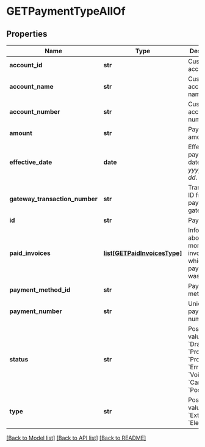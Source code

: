 # GETPaymentTypeAllOf

## Properties
Name | Type | Description | Notes
------------ | ------------- | ------------- | -------------
**account_id** | **str** | Customer account ID.  | [optional] 
**account_name** | **str** | Customer account name.  | [optional] 
**account_number** | **str** | Customer account number.  | [optional] 
**amount** | **str** | Payment amount.  | [optional] 
**effective_date** | **date** | Effective payment date as _yyyy-mm-dd_.  | [optional] 
**gateway_transaction_number** | **str** | Transaction ID from payment gateway.  | [optional] 
**id** | **str** | PaymentID.  | [optional] 
**paid_invoices** | [**list[GETPaidInvoicesType]**](GETPaidInvoicesType.md) | Information about one or more invoices to which this payment was applied:  | [optional] 
**payment_method_id** | **str** | Payment method.  | [optional] 
**payment_number** | **str** | Unique payment number.  | [optional] 
**status** | **str** | Possible values are: &#x60;Draft&#x60;, &#x60;Processing&#x60;, &#x60;Processed&#x60;, &#x60;Error&#x60;, &#x60;Voided&#x60;, &#x60;Canceled&#x60;, &#x60;Posted.  | [optional] 
**type** | **str** | Possible values are: &#x60;External&#x60;, &#x60;Electronic&#x60;.  | [optional] 

[[Back to Model list]](../README.md#documentation-for-models) [[Back to API list]](../README.md#documentation-for-api-endpoints) [[Back to README]](../README.md)


